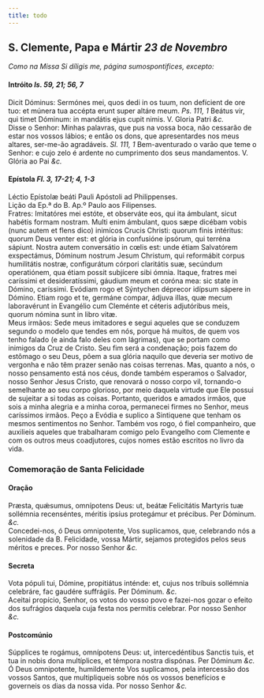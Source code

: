 ```yaml
---
title: todo
---
```

<h2 class="text-center">S. Clemente, Papa e Mártir <em>23 de Novembro</em></h2>

<em>Como na Missa Si díligis me, página sumospontifices, excepto:</em>

<h4 class="text-center">Intróito <em>Is. 59, 21; 56, 7</em></h4>
<div class="container-fluid">
<div class="row">
<div class="dropcap text-justify">
Dicit Dóminus: Sermónes mei, quos dedi in os tuum, non defícient de ore tuo: et múnera tua accépta erunt super altáre meum. <em>Ps. 111, 1</em> Beátus vir, qui timet Dóminum: in mandátis ejus cupit nimis.
V. Gloria Patri <em>&c.</em>
</div>
<div class="dropcap text-justify">
Disse o Senhor: Minhas palavras, que pus na vossa boca, não cessarão de estar nos vossos lábios; e então os dons, que apresentardes nos meus altares, ser-me-ão agradáveis. <em>Sl. 111, 1</em> Bem-aventurado o varão que teme o Senhor: e cujo zelo é ardente no cumprimento dos seus mandamentos.
V. Glória ao Pai <em>&c.</em>
</div>
</div>
</div>

<h4 class="text-center">Epístola <em>Fl. 3, 17-21; 4, 1-3</em></h4>
<div class="container-fluid">
<div class="row">
<div class="text-justify">
Léctio Epístolæ beáti Pauli Apóstoli ad Philippenses.
</div>
<div class="text-justify">
Lição da Ep.ª do B. Ap.º Paulo aos Filipenses.
</div>
<div class="dropcap text-justify">
Fratres: Imitatóres mei estóte, et observáte eos, qui ita ámbulant, sicut habétis formam nostram. Multi enim ámbulant, quos sæpe dicébam vobis (nunc autem et flens dico) inimícos Crucis Christi: quorum finis intéritus: quorum Deus venter est: et glória in confusióne ipsórum, qui terréna sápiunt. Nostra autem conversátio in cœlis est: unde étiam Salvatórem exspectámus, Dóminum nostrum Jesum Christum, qui reformábit corpus humilitátis nostræ, configurátum córpori claritátis suæ, secúndum operatiónem, qua étiam possit subjícere sibi ómnia. Itaque, fratres mei caríssimi et desideratíssimi, gáudium meum et coróna mea: sic state in Dómino, caríssimi. Evódiam rogo et Sýntychen déprecor idípsum sápere in Dómino. Etiam rogo et te, germáne compar, ádjuva illas, quæ mecum laboravérunt in Evangélio cum Cleménte et céteris adjutóribus meis, quorum nómina sunt in libro vitæ.
</div>
<div class="dropcap text-justify">
Meus irmãos: Sede meus imitadores e segui aqueles que se conduzem segundo o modelo que tendes em nós, porque há muitos, de quem vos tenho falado (e ainda falo deles com lágrimas), que se portam como inimigos da Cruz de Cristo. Seu fim será a condenação; pois fazem do estômago o seu Deus, põem a sua glória naquilo que deveria ser motivo de vergonha e não têm prazer senão nas coisas terrenas. Mas, quanto a nós, o nosso pensamento está nos céus, donde também esperamos o Salvador, nosso Senhor Jesus Cristo, que renovará o nosso corpo vil, tornando-o semelhante ao seu corpo glorioso, por meio daquela virtude que Ele possui de sujeitar a si todas as coisas. Portanto, queridos e amados irmãos, que sois a minha alegria e a minha coroa, permanecei firmes no Senhor, meus caríssimos irmãos. Peço a Evódia e suplico a Sintiquene que tenham os mesmos sentimentos no Senhor. Também vos rogo, ó fiel companheiro, que auxilieis aqueles que trabalharam comigo pelo Evangelho com Clemente e com os outros meus coadjutores, cujos nomes estão escritos no livro da vida.
</div>
</div>
</div>

<h3 class="text-center">Comemoração de Santa Felicidade</h3>

<h4 class="text-center">Oração</h4>
<div class="container-fluid">
<div class="row">
<div class="dropcap text-justify">
Præsta, quǽsumus, omnípotens Deus: ut, beátæ Felicitátis Martyris tuæ sollémnia recenséntes, méritis ipsíus protegámur et précibus. Per Dóminum. <em>&c.</em>
</div>
<div class="dropcap text-justify">
Concedei-nos, ó Deus omnipotente, Vos suplicamos, que, celebrando nós a solenidade da B. Felicidade, vossa Mártir, sejamos protegidos pelos seus méritos e preces. Por nosso Senhor <em>&c.</em>
</div>
</div>
</div>

<h4 class="text-center">Secreta</h4>
<div class="container-fluid">
<div class="row">
<div class="dropcap text-justify">
Vota pópuli tui, Dómine, propitiátus inténde: et, cujus nos tríbuis sollémnia celebráre, fac gaudére suffrágiis. Per Dóminum. <em>&c.</em>
</div>
<div class="dropcap text-justify">
Aceitai propício, Senhor, os votos do vosso povo e fazei-nos gozar o efeito dos sufrágios daquela cuja festa nos permitis celebrar. Por nosso Senhor <em>&c.</em>
</div>
</div>
</div>

<h4 class="text-center">Postcomúnio</h4>
<div class="container-fluid">
<div class="row">
<div class="dropcap text-justify">
Súpplices te rogámus, omnípotens Deus: ut, intercedéntibus Sanctis tuis, et tua in nobis dona multíplices, et témpora nostra dispónas. Per Dóminum <em>&c.</em>
</div>
<div class="dropcap text-justify">
Ó Deus omnipotente, humildemente Vos suplicamos, pela intercessão dos vossos Santos, que multipliqueis sobre nós os vossos benefícios e governeis os dias da nossa vida. Por nosso Senhor <em>&c.</em>
</div>
</div>
</div>

